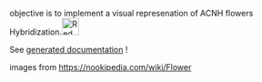 objective is to implement a visual represenation of ACNH flowers Hybridization.<img src="https://dodo.ac/np/images/2/24/Red_Roses_NH_Inv_Icon.png" alt="Red rose" width="30px" height="30px">

See [generated documentation](documentation/test_flowers.md) ! 

images from  https://nookipedia.com/wiki/Flower

